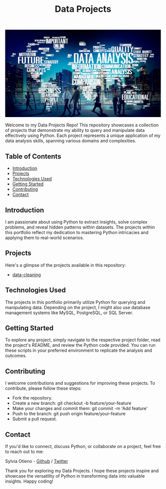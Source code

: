 <h1 align="center"> Data Projects </h1> <br>
<p align="center">
  <a href="#">
    <img src="images/data.jpg">
  </a>
</p>

Welcome to my Data Projects Repo! This repository showcases a collection of projects that demonstrate my ability to query and manipulate data effectively using Python. Each project represents a unique application of my data analysis skills, spanning various domains and complexities.

## Table of Contents

- [Introduction](#introduction)
- [Projects](#projects)
- [Technologies Used](#technologies-used)
- [Getting Started](#getting-started)
- [Contributing](#contributing)
- [Contact](#contact)

## Introduction

I am passionate about using Python to extract insights, solve complex problems, and reveal hidden patterns within datasets. The projects within this portfolio reflect my dedication to mastering Python intricacies and applying them to real-world scenarios.

## Projects

Here's a glimpse of the projects available in this repository:

- [data-cleaning](data-cleaning)

## Technologies Used

The projects in this portfolio primarily utilize Python for querying and manipulating data. Depending on the project, I might also use database management systems like MySQL, PostgreSQL, or SQL Server.

## Getting Started

To explore any project, simply navigate to the respective project folder, read the project's README, and review the Python code provided. You can run these scripts in your preferred environment to replicate the analysis and outcomes.

## Contributing

I welcome contributions and suggestions for improving these projects. To contribute, please follow these steps:

- Fork the repository.
- Create a new branch: git checkout -b feature/your-feature
- Make your changes and commit them: git commit -m 'Add feature'
- Push to the branch: git push origin feature/your-feature
- Submit a pull request.

## Contact

If you'd like to connect, discuss Python, or collaborate on a project, feel free to reach out to me:

Sylvia Otieno - [Github](https://github.com/sotieno) / [Twitter](https://twitter.com/sotienos)

Thank you for exploring my Data Projects. I hope these projects inspire and showcase the versatility of Python in transforming data into valuable insights. Happy coding!
